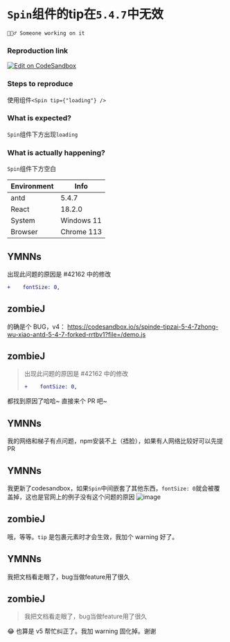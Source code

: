 # `Spin`组件的tip在`5.4.7`中无效

`👷🏻‍♂️ Someone working on it`

### Reproduction link

[![Edit on CodeSandbox](https://codesandbox.io/static/img/play-codesandbox.svg)](https://codesandbox.io/s/spinde-tipzai-5-4-7zhong-wu-xiao-antd-5-4-7-forked-2pkqgd?file=/index.js)

### Steps to reproduce

使用组件`<Spin tip={"loading"} />`

### What is expected?

`Spin`组件下方出现`loading`

### What is actually happening?

`Spin`组件下方空白

| Environment | Info       |
| ----------- | ---------- |
| antd        | 5.4.7      |
| React       | 18.2.0     |
| System      | Windows 11 |
| Browser     | Chrome 113 |

<!-- generated by ant-design-issue-helper. DO NOT REMOVE -->

## YMNNs

出现此问题的原因是 #42162 中的修改

```diff
+    fontSize: 0,
```

## zombieJ

的确是个 BUG，v4：
https://codesandbox.io/s/spinde-tipzai-5-4-7zhong-wu-xiao-antd-5-4-7-forked-rrtbv1?file=/demo.js

## zombieJ

> 出现此问题的原因是 #42162 中的修改
>
> ```diff
> +    fontSize: 0,
> ```

都找到原因了哈哈~ 直接来个 PR 吧~

## YMNNs

我的网络和梯子有点问题，npm安装不上（捂脸），如果有人网络比较好可以先提PR

## YMNNs

我更新了codesandbox，如果`Spin`中间嵌套了其他东西，`fontSize: 0`就会被覆盖掉，这也是官网上的例子没有这个问题的原因
![image](https://github.com/ant-design/ant-design/assets/10176553/73f0e17a-4371-4943-b9ac-3b4234daa828)

## zombieJ

哦，等等。`tip` 是包裹元素时才会生效，我加个 warning 好了。

## YMNNs

我把文档看走眼了，bug当做feature用了很久

## zombieJ

> 我把文档看走眼了，bug当做feature用了很久

😂 也算是 v5 帮忙纠正了。我加 warning 固化掉。谢谢
